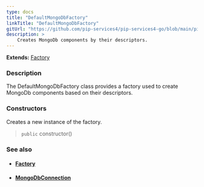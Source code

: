 ```yaml
---
type: docs
title: "DefaultMongoDbFactory"
linkTitle: "DefaultMongoDbFactory"
gitUrl: "https://github.com/pip-services4/pip-services4-go/blob/main/pip-services4-mongodb-go"
description: > 
    Creates MongoDb components by their descriptors.
---
```


**Extends:** [Factory](../../../components/build/factory)

### Description

The DefaultMongoDbFactory class provides a factory used to create MongoDb components based on their descriptors.

### Constructors

Creates a new instance of the factory.

> `public` constructor()


### See also
- #### [Factory](../../../components/build/factory)
- #### [MongoDbConnection](../../connect/mongodb_connection)

